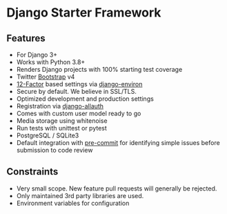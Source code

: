 Django Starter Framework
====================

Features
--------

-   For Django 3+
-   Works with Python 3.8+
-   Renders Django projects with 100% starting test coverage
-   Twitter [Bootstrap](https://github.com/twbs/bootstrap) v4
-   [12-Factor](http://12factor.net/) based settings via
    [django-environ](https://github.com/joke2k/django-environ)
-   Secure by default. We believe in SSL/TLS.
-   Optimized development and production settings
-   Registration via
    [django-allauth](https://github.com/pennersr/django-allauth)
-   Comes with custom user model ready to go
-   Media storage using whitenoise
-   Run tests with unittest or pytest
-   PostgreSQL / SQLite3
-   Default integration with
    [pre-commit](https://github.com/pre-commit/pre-commit) for
    identifying simple issues before submission to code review

Constraints
-----------

- Very small scope. New feature pull requests will generally be rejected.
- Only maintained 3rd party libraries are used.
- Environment variables for configuration
